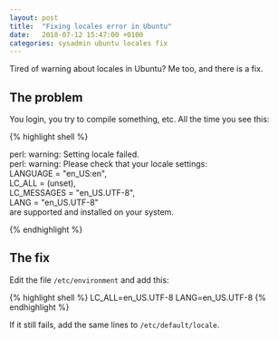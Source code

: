 ```yaml
---
layout: post
title:  "Fixing locales error in Ubuntu"
date:   2018-07-12 15:47:00 +0100
categories: sysadmin ubuntu locales fix
---
```


Tired of warning about locales in Ubuntu? Me too, and there is a fix.


## The problem

You login, you try to compile something, etc. All the time you see this:

{% highlight shell %}

perl: warning: Setting locale failed.   
perl: warning: Please check that your locale settings:   
        LANGUAGE = "en_US:en",   
        LC_ALL = (unset),   
        LC_MESSAGES = "en_US.UTF-8",   
        LANG = "en_US.UTF-8"   
    are supported and installed on your system.   

{% endhighlight %}


## The fix

Edit the file `/etc/environment` and add this:

{% highlight shell %}
LC_ALL=en_US.UTF-8
LANG=en_US.UTF-8
{% endhighlight %}

If it still fails, add the same lines to `/etc/default/locale`.

